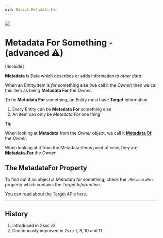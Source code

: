 ```yaml
---
uid: Basics.Metadata.For
---
```


<img src="~/assets/features/metadata.svg" class="feature">

# Metadata For Something - (advanced ⚠)

[!include[](~/basics/stack/_shared-float-summary.md)]
<style>.context-box-summary .data-all { visibility: visible; } </style>

**Metadata** is Data which describes or adds information _to other data_. 

When an Entity/Item is _for_ something else (we call it the _Owner_) then we call this item as being **Metadata For** the _Owner_.

To be **Metadata For** something, an Entity must have **Target** information. 

1. Every Entity can be **Metadata For** something else
1. An item can only be _Metadata For_ one thing

> [!TIP]
> When looking at **Metadata** from the _Owner_ object, we call it **[Metadata Of](xref:Basics.Metadata.For)** the _Owner_. 
> 
> When looking at it from the Metadata-items point of view, they are **[Metadata-For](xref:Basics.Metadata.For)** the _Owner_.

## The MetadataFor Property

To find out if an object _is Metadata_ for something, check the `.MetadataFor` property which contains the _Target Information_. 

You can read about the [Target](xref:ToSic.Eav.Metadata.ITarget) APIs here.

---

## History

1. Introduced in 2sxc v2
1. Continuously improved in 2sxc 7, 8, 10 and 11